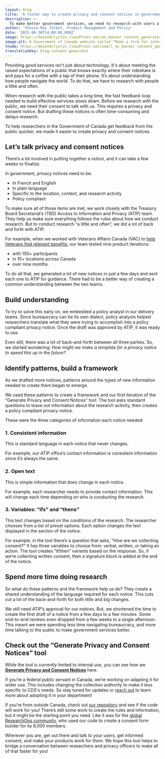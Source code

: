 ```yaml
---
layout: blog
title: 'A faster way to create privacy and consent notices in government'
description: >-
  To make better government services, we need to research with users a little and often. Which means we need to create a lot of privacy and consent notices. To help with that, we made a tool that generates quick and compliant notices for researchers in the Government of Canada. 
author: 'Stevie-Ray Talbot, Product Management and Policy'
date: '2021-06-30T14:00:00.000Z'
image: https://de2an9clyit2x.cloudfront.net/en_banner_consent_generator_ecbab1db1c.jpeg
image-alt: A Government of Canada website called “Make a form for intercept recruitment and testing”, displayed on a laptop screen and mobile phone.
thumb: https://de2an9clyit2x.cloudfront.net/small_en_banner_consent_generator_ecbab1db1c.jpeg
translationKey: blog-consent-generator
---
```

Providing good services isn't just about technology. It's about meeting the raised expectations of a public that knows exactly where their rideshare is and pays for a coffee with a tap of their phone. It’s about understanding how people navigate the world. To do that, we have to research with people a little and often. 

When research with the public takes a long time, the fast feedback loop needed to build effective services slows down. Before we research with the public, we need their consent to talk with us. This requires a privacy and consent notice. But drafting these notices is often time-consuming and delays research. 

To help researchers in the Government of Canada get feedback from the public quicker, we made it easier to create privacy and consent notices. 

## Let’s talk privacy and consent notices
There’s a lot involved in putting together a notice, and it can take a few weeks to finalize. 

In government, privacy notices need to be: 

* In French and English 
* In plain language 
* Specific to the location, context, and research activity
* Policy compliant 

To make sure all of those items are met, we work closely with the Treasury Board Secretariat’s (TBS) Access to Information and Privacy (ATIP) team. They help us make sure everything follows the rules about how we conduct research. But to conduct research “a little and often”, we did a lot of back and forth with ATIP. 

For example, when we worked with Veterans Affairs Canada (VAC) to [help Veterans find relevant benefits](https://benefits-avantages.veterans.gc.ca/?lng=en), our team tested nine product iterations:

* with 100+ participants
* in 10+ locations across Canada
* over nine months.

To do all that, we generated a lot of new notices in just a few days and sent each one to ATIP for guidance. There had to be a better way of creating a common understanding between the two teams. 

## Build understanding

To try to solve this early on, we embedded a policy analyst in our delivery teams. Since bureaucracy can be its own dialect, policy analysts helped researchers translate what they were trying to accomplish into a policy compliant privacy notice. Once the draft was approved by ATIP, it was ready to use.

Even still, there was a lot of back-and-forth between all three parties. So, we started wondering: *How might we make a template for a privacy notice to speed this up in the future?*

## Identify patterns, build a framework

As we drafted more notices, patterns around the types of new information needed to create them began to emerge. 

We used these patterns to create a framework and our first iteration of the “Generate Privacy and Consent Notices” tool. The tool asks standard questions to tease out information about the research activity, then creates a policy compliant privacy notice. 

These were the three categories of information each notice needed:

### 1. Consistent information
This is standard language in each notice that never changes. 

For example, our ATIP office’s contact information is consistent information since it’s always the same.

### 2. Open text
This is simple information that does change in each notice. 

For example, each researcher needs to provide contact information. This will change each time depending on who is conducting the research. 

### 3. Variables: “ifs” and “thens”
This text changes based on the conditions of the research. The researcher chooses from a list of preset options. Each option changes the text displayed in the section of the notice. 

For example, in the tool there’s a question that asks, “How are we collecting consent?” It has three variables to choose from: verbal, written, or taking an action. The tool creates “if/then” variants based on the response. So, if we’re collecting written consent, then a signature block is added at the end of the notice. 

## Spend more time doing research
So what do these patterns and the framework help us do? They create a shared understanding of the language required for each notice. This cuts out a lot of the back-and-forth for both little and big changes.   

We still need ATIP’s approval for our notices. But, we shortened the time to create the first draft of a notice from a few days to a few minutes. Some end-to-end reviews even dropped from a few weeks to a single afternoon. This meant we were spending less time navigating bureaucracy, and more time talking to the public to make government services better.

## Check out the “Generate Privacy and Consent Notices” tool
While the tool is currently limited to internal use, you can see how we **[Generate Privacy and Consent Notices](https://privacy-statements.cds.alpha.canada.ca/)** here. 

If you’re a federal public servant in Canada, we’re working on adapting it for wider use. This includes changing the collection authority to make it less specific to CDS's needs. So stay tuned for updates or [reach out](mailto:CDS-SNC@tbs-sct.gc.ca) to learn more about adopting it in your department!  

If you’re from outside Canada, check out [our repository](https://github.com/cds-snc/simplify-privacy-statements-V2) and see if the code will work for you! There’s still some work to create the rules and information, but it might be the starting point you need. Like it was for the [global ResearchOps community](https://researchops.community/), who used our code to create a consent form builder for its 8,000 members.

Wherever you are, get out there and talk to your users, get informed consent, and make your products work for them. We hope this tool helps to bridge a conversation between researchers and privacy officers to make all of that faster for you! 

